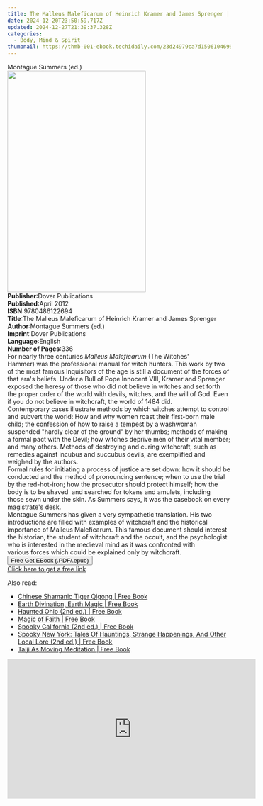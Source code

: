 ```yaml
---
title: The Malleus Maleficarum of Heinrich Kramer and James Sprenger | Free Book
date: 2024-12-20T23:50:59.717Z
updated: 2024-12-27T21:39:37.328Z
categories:
  - Body, Mind & Spirit
thumbnail: https://thmb-001-ebook.techidaily.com/23d24979ca7d1506104699b0f8f1f12b6b47c19746a7da8a8930a812472867ca.jpg
---
```

<main id="book-container">
  <div class="flex flex-col">
    <div class="book-brief flex-1 py-6 px-4 sm:p-6 md:py-10 md:px-8">
      <!-- brief-->
      <div class="book-brief-main">Montague Summers (ed.)</div>
    </div>
    <div
      class="book-meta-info flex-1 grid gap-4 col-start-1 col-end-3 row-start-1 sm:mb-6 sm:grid-cols-4 lg:gap-6 lg:col-start-2 lg:row-end-6 lg:row-span-6 lg:mb-0"
    >
      <div
        class="book-meta-info-left place-content-center mt-4 p-4 text-sm leading-6 col-start-2 col-span-2 dark:text-slate-400"
      >
        <img
          class="w-full h-500 object-cover rounded-lg sm:h-255 sm:col-span-2 lg:col-span-full"
          src="https://img-001-ebook.techidaily.com/50128b2094d782e60fa630ac8a7656c52cad68aeb9ac940eae8c8b8cf6ea977a.jpg"
          alt=""
          width="312"
          height="500"
        />
      </div>
      <div
        class="book-meta-info-right mt-2 col-start-1 row-start-2 col-span-3 self-center"
      >
        <!-- meta data  -->
        <div class="flex flex-col px-4 md:px-8">
          <div class="flex-1">
            <strong>Publisher</strong>:<span class="px-2"
              >Dover Publications</span
            >
          </div>
          <div class="flex-1">
            <strong>Published</strong>:<span class="px-2">April 2012</span>
          </div>
          <div class="flex-1">
            <strong>ISBN</strong>:<span class="px-2">9780486122694</span>
          </div>
          <div class="flex-1">
            <strong>Title</strong>:<span class="px-2"
              >The Malleus Maleficarum of Heinrich Kramer and James
              Sprenger</span
            >
          </div>
          <div class="flex-1">
            <strong>Author</strong>:<span class="px-2"
              >Montague Summers (ed.)</span
            >
          </div>
          <div class="flex-1">
            <strong>Imprint</strong>:<span class="px-2"
              >Dover Publications</span
            >
          </div>
          <div class="flex-1">
            <strong>Language</strong>:<span class="px-2">English</span>
          </div>
          <div class="flex-1">
            <strong>Number of Pages</strong>:<span class="px-2">336</span>
          </div>
        </div>
      </div>
    </div>
    <div class="book-description flex-1 py-6 px-4 sm:p-6 md:py-10 md:px-8">
      <div class="book-description-main">
        <div accordion-content="" id="description">
          For nearly three centuries <i>Malleus Maleficarum </i>(The Witches'
          Hammer)&nbsp;was the professional manual for witch hunters. This work
          by two of the most famous Inquisitors of the age&nbsp;is still
          a&nbsp;document of the forces of that era's beliefs. Under a Bull of
          Pope Innocent VIII, Kramer and Sprenger exposed the heresy of those
          who did not believe in witches and set forth the proper order of the
          world with devils, witches, and the will of God. Even if you do not
          believe in witchcraft, the world of 1484 did.<br />Contemporary cases
          illustrate methods by which witches attempt to control and subvert the
          world:&nbsp;How and why women roast their first-born male child; the
          confession of how to raise a tempest by a washwoman suspended "hardly
          clear of the ground" by her thumbs; methods of making a formal pact
          with the Devil; how witches deprive men of their vital member; and
          many others. Methods of destroying and curing witchcraft, such as
          remedies against incubus and succubus devils, are exemplified and
          weighed by the authors.<br />Formal rules for initiating a process of
          justice are set down: how it should be conducted and the method of
          pronouncing sentence; when to use the trial by the red-hot-iron; how
          the prosecutor should protect himself; how&nbsp;the body is to be
          shaved&nbsp; and searched for tokens&nbsp;and amulets, including
          those&nbsp;sewn under the skin. As Summers says, it was the casebook
          on every magistrate's desk.<br />Montague Summers has given a very
          sympathetic translation. His two introductions are filled with
          examples of witchcraft and the historical importance of&nbsp;Malleus
          Maleficarum. This famous document should interest the historian, the
          student of witchcraft and the occult, and the psychologist who is
          interested in the medieval mind as it was confronted with
          various&nbsp;forces which could be explained only by witchcraft.<br />
        </div>
        <div class="accordion-fader"></div>
      </div>
    </div>
    <div class="book-excerpts flex-1 py-6 px-4 sm:p-6 md:py-10 md:px-8"></div>
    <div
      class="book-about-author flex-1 py-6 px-4 sm:p-6 md:py-10 md:px-8"
    ></div>
    <div class="book-free-get flex-1 py-6 px-4 sm:p-6 md:py-10 md:px-8">
      <button
        id="btn-free-get"
        class="bg-blue-500 hover:bg-blue-700 text-white font-bold py-2 px-4 rounded"
      >
        Free Get EBook (.PDF/.epub)
      </button>
      <div id="countdown-display" class="px-2 text-lg mt-2"></div>
      <a
        id="free-link"
        class="hidden bg-blue-500 hover:bg-blue-700 text-white font-bold py-2 px-4 rounded"
        href="https://www.ebooks.com/en-us/book/96418246/the-malleus-maleficarum-of-heinrich-kramer-and-james-sprenger/montague-summers/"
        target="_blank"
        >Click here to get a free link</a
      >
    </div>
    <script>
      let countdownTime = 0;
      let countdownInterval = null;
      document
        .getElementById('btn-free-get')
        .addEventListener('click', startCountdown);
      function startCountdown() {
        countdownTime = new Date().getTime() + 60000 * 3;
        countdownInterval = setInterval(updateCountdown, 1000);
        document.getElementById('btn-free-get').disabled = true;
        document
          .getElementById('btn-free-get')
          .classList.add('bg-gray-500', 'cursor-not-allowed');
      }
      function updateCountdown() {
        let currentTime = new Date().getTime();
        let timeLeft = countdownTime - currentTime;
        let secondsLeft = Math.floor(timeLeft / 1000);
        document.getElementById('countdown-display').innerHTML =
          `Remaining time: ${secondsLeft} seconds.`;
        if (secondsLeft <= 0) {
          clearInterval(countdownInterval);
          document.getElementById('btn-free-get').classList.add('hidden');
          document.getElementById('free-link').classList.remove('hidden');
          document.getElementById('countdown-display').innerHTML = '';
        }
      }
    </script>
  </div>
</main>

<ins class="adsbygoogle"
      style="display:block"
      data-ad-client="ca-pub-7571918770474297"
      data-ad-slot="8358498916"
      data-ad-format="auto"
      data-full-width-responsive="true"></ins>
    

<span class="atpl-alsoreadstyle">Also read:</span>
<div><ul>
<li><a href="https://novels-ebooks.techidaily.com/209653873-9780857013415-chinese-shamanic-tiger-qigong/"><u>Chinese Shamanic Tiger Qigong | Free Book</u></a></li>
<li><a href="https://novels-ebooks.techidaily.com/209652300-9781912807086-earth-divination-earth-magic/"><u>Earth Divination, Earth Magic | Free Book</u></a></li>
<li><a href="https://novels-ebooks.techidaily.com/209652345-9781493040841-haunted-ohio-2nd-ed/"><u>Haunted Ohio (2nd ed.) | Free Book</u></a></li>
<li><a href="https://novels-ebooks.techidaily.com/209653739-9781722522315-magic-of-faith/"><u>Magic of Faith | Free Book</u></a></li>
<li><a href="https://novels-ebooks.techidaily.com/209652338-9781493040780-spooky-california-2nd-ed/"><u>Spooky California (2nd ed.) | Free Book</u></a></li>
<li><a href="https://novels-ebooks.techidaily.com/209652346-9781493040803-spooky-new-york-tales-of-hauntings-strange-happenings-and-other-local-lore-2nd-ed/"><u>Spooky New York: Tales Of Hauntings, Strange Happenings, And Other Local Lore (2nd ed.) | Free Book</u></a></li>
<li><a href="https://novels-ebooks.techidaily.com/209653878-9781787750449-taiji-as-moving-meditation/"><u>Taiji As Moving Meditation | Free Book</u></a></li>
</ul></div>

<!-- affiliate ads begin -->
<iframe width="560" height="315" src="https://www.youtube.com/embed/YpnYKIrpgZQ?si=94zicAHp1CH-0oso" title="YouTube video player" frameborder="0" allow="accelerometer; autoplay; clipboard-write; encrypted-media; gyroscope; picture-in-picture; web-share" referrerpolicy="strict-origin-when-cross-origin" allowfullscreen></iframe>
<!-- affiliate ads end -->

